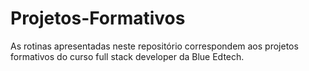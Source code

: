 # Projetos-Formativos
As rotinas apresentadas neste repositório correspondem aos projetos formativos do curso full stack developer da Blue Edtech.
